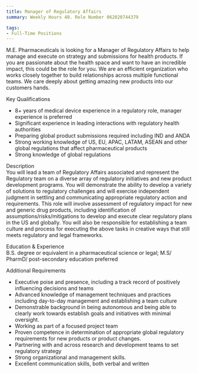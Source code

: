 ```yaml
---
title: Manager of Regulatory Affairs
summary: Weekly Hours 40. Role Number 062020744379

tags:
- Full-Time Positions
---
```

M.E. Pharmaceuticals is looking for a Manager of Regulatory Affairs to help manage and execute on strategy and submissions for health products. If you are passionate about the health space and want to have an incredible impact, this could be the role for you. We are an efficient organization who works closely together to build relationships across multiple functional teams. We care deeply about getting amazing new products into our customers hands.

Key Qualifications
- 8+ years of medical device experience in a regulatory role, manager experience is preferred
- Significant experience in leading interactions with regulatory health authorities
- Preparing global product submissions required including IND and ANDA
- Strong working knowledge of US, EU, APAC, LATAM, ASEAN and other global regulations that affect pharmaceutical products
- Strong knowledge of global regulations 

Description <br>
You will lead a team of Regulatory Affairs associated and represent the Regulatory team on a diverse array of regulatory initiatives and new product development programs. You will demonstrate the ability to develop a variety of solutions to regulatory challenges and will exercise independent judgment in settling and communicating appropriate regulatory action and requirements. This role will involve assessment of regulatory impact for new and generic drug products, including identification of assumptions/risks/mitigations to develop and execute clear regulatory plans in the US and globally. You will also be responsible for establishing a team culture and process for executing the above tasks in creative ways that still meets regulatory and legal frameworks.

Education & Experience <br>
B.S. degree or equivalent in a pharmaceutical science or legal; M.S/ PharmD/ post-secondary education preferred

Additional Requirements <br>
- Executive poise and presence, including a track record of positively influencing decisions and teams
- Advanced knowledge of management techniques and practices including day-to-day management and establishing a team culture
- Demonstrable background in being autonomous and being able to clearly work towards establish goals and initiatives with minimal oversight.
- Working as part of a focused project team
- Proven competence in determination of appropriate global regulatory requirements for new products or product changes.
- Partnering with and across research and development teams to set regulatory strategy
- Strong organizational and management skills.
- Excellent communication skills, both verbal and written


